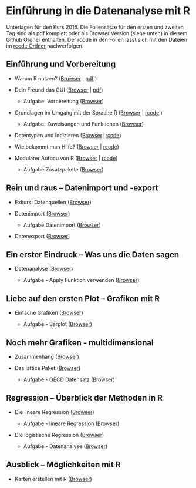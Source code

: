 Einführung in die Datenanalyse mit R
===================

Unterlagen für den Kurs 2016. Die Foliensätze für den ersten und zweiten Tag sind als pdf komplett oder als Browser Version (siehe unten) in diesem Github Ordner enthalten. Der rcode in den Folien lässt sich mit den Dateien im [rcode Ordner](https://github.com/Japhilko/IntroR/tree/master/2016/rcode) nachverfolgen. 

## Einführung und Vorbereitung

- Warum R nutzen? ([Browser](https://github.com/Japhilko/IntroR/blob/master/2016/slides/WarumR.md) |  [pdf](https://github.com/Japhilko/IntroR/raw/master/2016/slides/WarumR.pdf) )

- Dein Freund das GUI ([Browser](https://github.com/Japhilko/IntroR/blob/master/2016/slides/FreundGUI.md) | [pdf](https://github.com/Japhilko/IntroR/blob/master/2016/slides/GUI.pdf))

    - Aufgabe: Vorbereitung ([Browser](https://github.com/Japhilko/IntroR/blob/master/2016/tutorial/Aufgabe_Vorbereitung.md))


- Grundlagen im Umgang mit der Sprache R ([Browser](https://github.com/Japhilko/IntroR/blob/master/2016/slides/GrundlagenR.md) | [rcode](https://github.com/Japhilko/IntroR/blob/master/2016/slides/GrundlagenR.R) )

    - Aufgabe: Zuweisungen und Funktionen ([Browser](https://github.com/Japhilko/IntroR/blob/master/2016/tutorial/Aufgabe_Zuweisung.md))

- Datentypen und Indizieren
([Browser](https://github.com/Japhilko/IntroR/blob/master/2016/slides/Datentypen.md)| [rcode](https://github.com/Japhilko/IntroR/blob/master/2016/slides/Datentypen.R))

- Wie bekommt man Hilfe? ([Browser](https://github.com/Japhilko/IntroR/blob/master/2016/slides/Hilfe.Rmd) |
[rcode](https://github.com/Japhilko/IntroR/blob/master/2016/slides/Hilfe.R))

- Modularer Aufbau von R ([Browser](https://github.com/Japhilko/IntroR/blob/master/2016/slides/ModularerAufbau.Rmd) | [rcode](https://github.com/Japhilko/IntroR/blob/master/2016/rcode/InstallPackages.R))

    - Aufgabe Zusatzpakete ([Browser](https://github.com/Japhilko/IntroR/blob/master/2016/tutorial/Aufgabe_Zusatzpakete.md))

## Rein und raus – Datenimport und -export

- Exkurs: Datenquellen ([Browser](https://github.com/Japhilko/IntroR/blob/master/2016/slides/Datenquellen.md))

- Datenimport ([Browser](https://github.com/Japhilko/IntroR/blob/master/2016/slides/Import.Rmd))

    - Aufgabe Datenimport ([Browser](https://github.com/Japhilko/IntroR/blob/master/2016/tutorial/Aufgabe_Datenimport.md))

- Datenexport ([Browser](https://github.com/Japhilko/IntroR/blob/master/2016/slides/Export.Rmd))

## Ein erster Eindruck – Was uns die Daten sagen

- Datenanalyse ([Browser](https://github.com/Japhilko/IntroR/blob/master/2016/slides/Datenanalyse.md))

    - Aufgabe - Apply Funktion verwenden ([Browser](https://github.com/Japhilko/IntroR/blob/master/2016/tutorial/Aufgabe_Apply.Rmd))

## Liebe auf den ersten Plot – Grafiken mit R	

- Einfache Grafiken
([Browser](https://github.com/Japhilko/IntroR/blob/master/2016/slides/EinfacheGrafiken.md))

    - Aufgabe - Barplot ([Browser](https://github.com/Japhilko/IntroR/blob/master/2016/tutorial/Aufgabe_Barplot.md))
    
## Noch mehr Grafiken - multidimensional

- Zusammenhang ([Browser](https://github.com/Japhilko/IntroR/blob/master/2016/slides/Multidimensional.md))

- Das lattice Paket ([Browser](https://github.com/Japhilko/IntroR/blob/master/2016/slides/LatticePaket.Rmd))

    - Aufgabe - OECD Datensatz ([Browser](https://github.com/Japhilko/IntroR/blob/master/2016/slides/Aufgabe_OECDdata.Rmd))
    
    
## Regression – Überblick der Methoden in R

- Die lineare Regression ([Browser](https://github.com/Japhilko/IntroR/blob/master/2016/slides/LineareRegression.md))

    - Aufgabe - lineare Regression ([Browser](https://github.com/Japhilko/IntroR/blob/master/2016/tutorial/Aufgabe_LineareRegression.Rmd))

- Die logistische Regression ([Browser](https://github.com/Japhilko/IntroR/blob/master/2016/slides/logistischeRegression.md))

    - Aufgabe - Datenanalyse ([Browser](https://github.com/Japhilko/IntroR/blob/master/2016/tutorial/Aufgabe_Datenanalyse.Rmd))

## Ausblick – Möglichkeiten mit R

- Karten erstellen mit R ([Browser](https://github.com/Japhilko/IntroR/blob/master/2016/slides/KartenErstellen.Rmd))